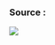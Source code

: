 ### Source : 
<div>
<a href="https://www.youtube.com/watch?v=prx1psByp7U"> <img src="https://user-images.githubusercontent.com/63524824/131452673-99a01b45-86db-4e4e-8cb3-76197d84a957.png"> </a>
</div>
